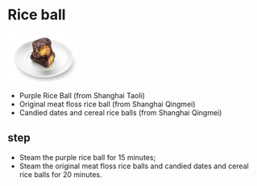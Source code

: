# Rice ball

![饭团](/images/饭团.png)

- Purple Rice Ball (from Shanghai Taoli)
- Original meat floss rice ball (from Shanghai Qingmei)
- Candied dates and cereal rice balls (from Shanghai Qingmei)

## step

- Steam the purple rice ball for 15 minutes;
- Steam the original meat floss rice balls and candied dates and cereal rice balls for 20 minutes.
